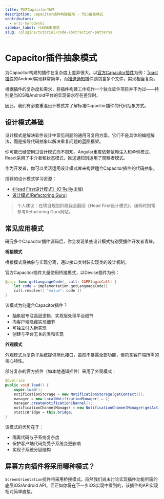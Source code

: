 ```yaml
---
title: 构建Capacitor插件
description: Capacitor插件构建指南 - 代码抽象模式
contributors:
  - eric-horodyski
sidebar_label: 代码抽象模式
slug: /plugins/tutorial/code-abstraction-patterns
---
```


# Capacitor插件抽象模式

为Capacitor构建的插件在复杂度上差异很大。以<a href="https://capacitorjs.com/docs/plugins" target="_blank">官方Capacitor插件</a>为例：<a href="https://github.com/ionic-team/capacitor-plugins/blob/main/toast/android/src/main/java/com/capacitorjs/plugins/toast/Toast.java" target="_blank">Toast插件</a>的Android实现非常简单，而<a href="https://github.com/ionic-team/capacitor-plugins/tree/main/push-notifications/android/src/main/java/com/capacitorjs/plugins/pushnotifications" target="_blank">推送通知</a>插件则包含多个文件，实现相当复杂。

根据插件的复杂度和需求，将插件构建工作视作一个独立软件项目并不为过——特别是当iOS和Android平台的实现要求存在差异时。

因此，我们有必要重温设计模式并了解标准Capacitor插件的代码抽象方式。

## 设计模式基础

设计模式是解决软件设计中常见问题的通用可复用方案。它们不是具体的编程解法，而是指导代码抽象以解决重复问题的蓝图框架。

你可能已经使用过设计模式而不自知。Angular重度依赖依赖注入和单例模式，React采用了中介者和状态模式，推送通知则运用了观察者模式。

作为开发者，你可以灵活运用设计模式库来构建适合Capacitor插件的代码抽象。

推荐的设计模式学习资源：
- <a href="https://www.oreilly.com/library/view/head-first-design/0596007124/" target="_blank">《Head First设计模式》(O'Reilly出版)</a>
- <a href="https://refactoring.guru/design-patterns" target="_blank">设计模式(Refactoring Guru)</a>

> 个人建议：在项目规划阶段我会翻阅《Head First设计模式》，编码时则常参考Refactoring Guru网站。

## 常见应用模式

研究多个Capacitor插件源码后，你会发现某些设计模式特别受插件开发者青睐。

**桥接模式**

桥接模式将抽象与实现分离，通过接口类封装实现类的设计机制。

官方Capacitor插件大量使用桥接模式，以Device插件为例：

```swift
@objc func getLanguageCode(_ call: CAPPluginCall) {
    let code = implementation.getLanguageCode()
    call.resolve([ "value": code ])
}
```

该模式为何适合Capacitor插件？
- 抽象层专注高层逻辑，实现层处理平台细节
- 向客户端隐藏实现细节
- 可独立引入新实现
- 创建与平台无关的类和实现

**外观模式**

外观模式为复杂子系统提供简化接口，虽然不暴露全部功能，但包含客户端所需的核心特性。

部分复杂的官方插件（如本地通知插件）采用了外观模式：

```java
@Override
public void load() {
    super.load();
    notificationStorage = new NotificationStorage(getContext());
    manager = new LocalNotificationManager( … );
    manager.createNotificationChannel();
    notificationChannelManager = new NotificationChannelManager(getActivity());
    staticBridge = this.bridge;
}
```

该模式的优势在于：
- 隔离代码与子系统复杂度
- 保护客户端代码免受子系统变更影响
- 实现子系统分层结构

## 屏幕方向插件将采用哪种模式？

`ScreenOrientation`插件将采用桥接模式。虽然我们尚未讨论实现插件功能所需的底层iOS/Android API，但正如你将在下一步iOS实现中看到的，该插件的API实现相对简单直接。